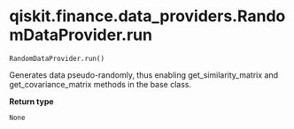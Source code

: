 # qiskit.finance.data\_providers.RandomDataProvider.run

`RandomDataProvider.run()`

Generates data pseudo-randomly, thus enabling get\_similarity\_matrix and get\_covariance\_matrix methods in the base class.

**Return type**

`None`
